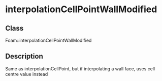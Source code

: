 # interpolationCellPointWallModified 
## Class
Foam::interpolationCellPointWallModified

## Description
Same as interpolationCellPoint, but if interpolating a wall face, uses
cell centre value instead

